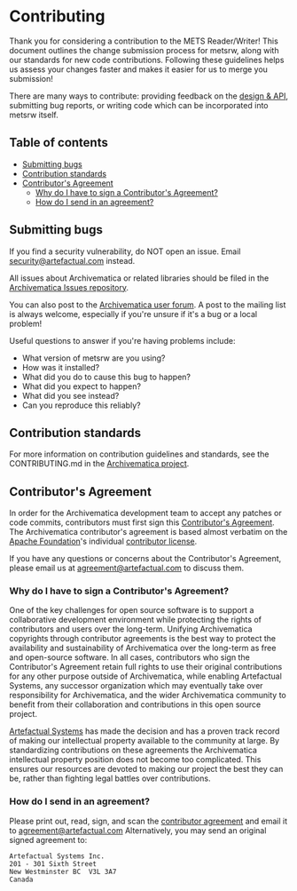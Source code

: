 # Contributing

Thank you for considering a contribution to the METS Reader/Writer!
This document outlines the change submission process for metsrw, along with our
standards for new code contributions. Following these guidelines helps us assess
your changes faster and makes it easier for us to merge you submission!

There are many ways to contribute: providing feedback on the [design & API](https://github.com/artefactual-labs/mets-reader-writer/wiki),
submitting bug reports, or writing code which can be incorporated into metsrw
itself.

## Table of contents

<!-- START doctoc generated TOC please keep comment here to allow auto update -->
<!-- DON'T EDIT THIS SECTION, INSTEAD RE-RUN doctoc TO UPDATE -->

- [Submitting bugs](#submitting-bugs)
- [Contribution standards](#contribution-standards)
- [Contributor's Agreement](#contributors-agreement)
  - [Why do I have to sign a Contributor's Agreement?](#why-do-i-have-to-sign-a-contributors-agreement)
  - [How do I send in an agreement?](#how-do-i-send-in-an-agreement)

<!-- END doctoc generated TOC please keep comment here to allow auto update -->

## Submitting bugs

If you find a security vulnerability, do NOT open an issue.
Email <security@artefactual.com> instead.

All issues about Archivematica or related libraries should be filed in the
[Archivematica Issues repository](https://github.com/archivematica/Issues/issues).

You can also post to the [Archivematica user forum](https://groups.google.com/forum/#!forum/archivematica).
A post to the mailing list is always welcome, especially if you're unsure if
it's a bug or a local problem!

Useful questions to answer if you're having problems include:

- What version of metsrw are you using?
- How was it installed?
- What did you do to cause this bug to happen?
- What did you expect to happen?
- What did you see instead?
- Can you reproduce this reliably?

## Contribution standards

For more information on contribution guidelines and standards, see the
CONTRIBUTING.md in the [Archivematica project](https://github.com/artefactual/archivematica).

## Contributor's Agreement

In order for the Archivematica development team to accept any patches or code
commits, contributors must first sign this [Contributor's Agreement](https://wiki.archivematica.org/images/e/e6/Archivematica-CLA-firstname-lastname-YYYY.pdf).
The Archivematica contributor's agreement is based almost verbatim on the
[Apache Foundation](http://apache.org )'s individual [contributor license](http://www.apache.org/licenses/icla.txt).

If you have any questions or concerns about the Contributor's Agreement, please
email us at <agreement@artefactual.com> to discuss them.

### Why do I have to sign a Contributor's Agreement?

One of the key challenges for open source software is to support a collaborative
development environment while protecting the rights of contributors and users
over the long-term.
Unifying Archivematica copyrights through contributor agreements is the best way
to protect the availability and sustainability of Archivematica over the
long-term as free and open-source software.
In all cases, contributors who sign the Contributor's Agreement retain full
rights to use their original contributions for any other purpose outside of
Archivematica, while enabling Artefactual Systems, any successor organization
which may eventually take over responsibility for Archivematica, and the wider
Archivematica community to benefit from their collaboration and contributions in
this open source project.

[Artefactual Systems](http://artefactual.com) has made the decision and has a
proven track record of making our intellectual property available to the
community at large.
By standardizing contributions on these agreements the Archivematica
intellectual property position does not become too complicated.
This ensures our resources are devoted to making our project the best they can
be, rather than fighting legal battles over contributions.

### How do I send in an agreement?

Please print out, read, sign, and scan the [contributor agreement](https://wiki.archivematica.org/images/e/e6/Archivematica-CLA-firstname-lastname-YYYY.pdf)
and email it to <agreement@artefactual.com>
Alternatively, you may send an original signed agreement to:

    Artefactual Systems Inc.
    201 - 301 Sixth Street
    New Westminster BC  V3L 3A7
    Canada
